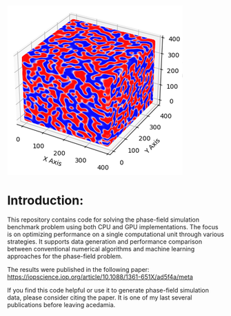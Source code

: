 ![logo](fig/Phase_Field_3D.png)

# Introduction:

This repository contains code for solving the phase-field simulation benchmark problem using both CPU and GPU implementations. The focus is on optimizing performance on a single computational unit through various strategies. It supports data generation and performance comparison between conventional numerical algorithms and machine learning approaches for the phase-field problem.

The results were published in the following paper:
https://iopscience.iop.org/article/10.1088/1361-651X/ad5f4a/meta

If you find this code helpful or use it to generate phase-field simulation data, please consider citing the paper. It is one of my last several publications before leaving acedamia. 

